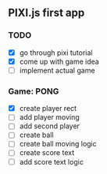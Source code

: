 ## PIXI.js first app

### TODO
- [x] go through pixi tutorial
- [x] come up with game idea
- [ ] implement actual game 

### Game: PONG
- [x] create player rect
- [ ] add player moving
- [ ] add second player
- [ ] create ball
- [ ] create ball moving logic
- [ ] create score text
- [ ] add score text logic